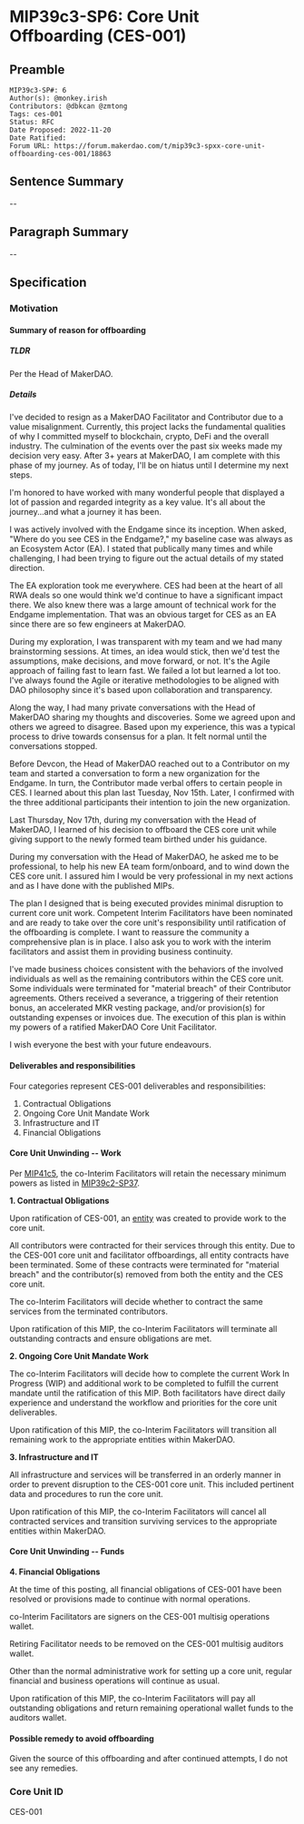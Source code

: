 # MIP39c3-SP6: Core Unit Offboarding (CES-001)

## Preamble

```
MIP39c3-SP#: 6
Author(s): @monkey.irish
Contributors: @dbkcan @zmtong
Tags: ces-001
Status: RFC
Date Proposed: 2022-11-20
Date Ratified:
Forum URL: https://forum.makerdao.com/t/mip39c3-spxx-core-unit-offboarding-ces-001/18863
```

## Sentence Summary

--

## Paragraph Summary

--

## Specification

### Motivation

#### Summary of reason for offboarding

##### TLDR

Per the Head of MakerDAO.

##### Details

I've decided to resign as a MakerDAO Facilitator and Contributor due to a value misalignment. Currently, this project lacks the fundamental qualities of why I committed myself to blockchain, crypto, DeFi and the overall industry. The culmination of the events over the past six weeks made my decision very easy. After 3+ years at MakerDAO, I am complete with this phase of my journey. As of today, I'll be on hiatus until I determine my next steps.

I'm honored to have worked with many wonderful people that displayed a lot of passion and regarded integrity as a key value. It's all about the journey...and what a journey it has been.

I was actively involved with the Endgame since its inception. When asked, "Where do you see CES in the Endgame?," my baseline case was always as an Ecosystem Actor (EA). I stated that publically many times and while challenging, I had been trying to figure out the actual details of my stated direction.

The EA exploration took me everywhere. CES had been at the heart of all RWA deals so one would think we'd continue to have a significant impact there. We also knew there was a large amount of technical work for the Endgame implementation. That was an obvious target for CES as an EA since there are so few engineers at MakerDAO.

During my exploration, I was transparent with my team and we had many brainstorming sessions. At times, an idea would stick, then we'd test the assumptions, make decisions, and move forward, or not. It's the Agile approach of failing fast to learn fast. We failed a lot but learned a lot too. I've always found the Agile or iterative methodologies to be aligned with DAO philosophy since it's based upon collaboration and transparency.

Along the way, I had many private conversations with the Head of MakerDAO sharing my thoughts and discoveries. Some we agreed upon and others we agreed to disagree. Based upon my experience, this was a typical process to drive towards consensus for a plan. It felt normal until the conversations stopped.

Before Devcon, the Head of MakerDAO reached out to a Contributor on my team and started a conversation to form a new organization for the Endgame. In turn, the Contributor made verbal offers to certain people in CES. I learned about this plan last Tuesday, Nov 15th. Later, I confirmed with the three additional participants their intention to join the new organization.

Last Thursday, Nov 17th, during my conversation with the Head of MakerDAO, I learned of his decision to offboard the CES core unit while giving support to the newly formed team birthed under his guidance.

During my conversation with the Head of MakerDAO, he asked me to be professional, to help his new EA team form/onboard, and to wind down the CES core unit. I assured him I would be very professional in my next actions and as I have done with the published MIPs.

The plan I designed that is being executed provides minimal disruption to current core unit work. Competent Interim Facilitators have been nominated and are ready to take over the core unit's responsibility until ratification of the offboarding is complete. I want to reassure the community a comprehensive plan is in place. I also ask you to work with the interim facilitators and assist them in providing business continuity.

I've made business choices consistent with the behaviors of the involved individuals as well as the remaining contributors within the CES core unit. Some individuals were terminated for "material breach" of their Contributor agreements. Others received a severance, a triggering of their retention bonus, an accelerated MKR vesting package, and/or provision(s) for outstanding expenses or invoices due. The execution of this plan is within my powers of a ratified MakerDAO Core Unit Facilitator.

I wish everyone the best with your future endeavours.


#### Deliverables and responsibilities

Four categories represent CES-001 deliverables and responsibilities:

1. Contractual Obligations
2. Ongoing Core Unit Mandate Work
3. Infrastructure and IT
4. Financial Obligations

#### Core Unit Unwinding -- Work

Per [MIP41c5](https://forum.makerdao.com), the co-Interim Facilitators will retain the necessary minimum powers as listed in [MIP39c2-SP37](https://forum.makerdao.com/t/mip39c2-sp37-modifying-collateral-engineering-services-core-unit-mandate-ces-001/17751).

**1. Contractual Obligations**

Upon ratification of CES-001, an [entity](https://forum.makerdao.com/t/mip39c2-sp20-adding-collateral-engineering-services-core-unit-ces-001/9809/4) was created to provide work to the core unit.

All contributors were contracted for their services through this entity. Due to the CES-001 core unit and facilitator offboardings, all entity contracts have been terminated. Some of these contracts were terminated for "material breach" and the contributor(s) removed from both the entity and the CES core unit.

The co-Interim Facilitators will decide whether to contract the same services from the terminated contributors.

Upon ratification of this MIP, the co-Interim Facilitators will terminate all outstanding contracts and ensure obligations are met.

**2. Ongoing Core Unit Mandate Work**

The co-Interim Facilitators will decide how to complete the current Work In Progress (WIP) and additional work to be completed to fulfill the current mandate until the ratification of this MIP. Both facilitators have direct daily experience and understand the workflow and priorities for the core unit deliverables.

Upon ratification of this MIP, the co-Interim Facilitators will transition all remaining work to the appropriate entities within MakerDAO.

**3. Infrastructure and IT**

All infrastructure and services will be transferred in an orderly manner in order to prevent disruption to the CES-001 core unit. This included pertinent data and procedures to run the core unit.

Upon ratification of this MIP, the co-Interim Facilitators will cancel all contracted services and transition surviving services to the appropriate entities within MakerDAO.

#### Core Unit Unwinding -- Funds

**4. Financial Obligations**

At the time of this posting, all financial obligations of CES-001 have been resolved or provisions made to continue with normal operations.

co-Interim Facilitators are signers on the CES-001 multisig operations wallet.

Retiring Facilitator needs to be removed on the CES-001 multisig auditors wallet.

Other than the normal administrative work for setting up a core unit, regular financial and business operations will continue as usual.

Upon ratification of this MIP, the co-Interim Facilitators will pay all outstanding obligations and return remaining operational wallet funds to the auditors wallet.

#### Possible remedy to avoid offboarding

Given the source of this offboarding and after continued attempts, I do not see any remedies.

### Core Unit ID

CES-001

